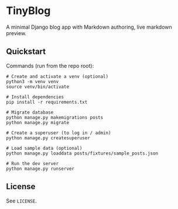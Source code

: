 TinyBlog
========

A minimal Django blog app with Markdown authoring, live markdown preview.


Quickstart
----------

Commands (run from the repo root):

```
# Create and activate a venv (optional)
python3 -m venv venv
source venv/bin/activate

# Install dependencies
pip install -r requirements.txt

# Migrate database
python manage.py makemigrations posts
python manage.py migrate

# Create a superuser (to log in / admin)
python manage.py createsuperuser

# Load sample data (optional)
python manage.py loaddata posts/fixtures/sample_posts.json

# Run the dev server
python manage.py runserver
```

License
-------

See `LICENSE`.
